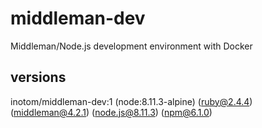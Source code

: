 # middleman-dev

Middleman/Node.js development environment with Docker

## versions

inotom/middleman-dev:1 (node:8.11.3-alpine) (ruby@2.4.4) (middleman@4.2.1) (node.js@8.11.3) (npm@6.1.0)
